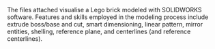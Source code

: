 The files attached visualise a Lego brick modeled with SOLIDWORKS software. Features and skills employed in the modeling process include extrude boss/base and cut, smart dimensioning, linear pattern, mirror entities, shelling, reference plane, and centerlines (and reference centerlines). 
